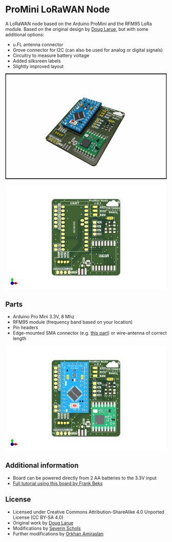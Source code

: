 # ProMini LoRaWAN Node
A LoRaWAN node based on the Arduino ProMini and the RFM95 LoRa module. Based on the original design by [Doug Larue](https://github.com/dlarue/KiCAD/tree/master/ProMini-LoRaWAN-node), but with some additional options:

* u.FL antenna connector
* Grove connector for I2C (can also be used for analog or digital signals)
* Circuitry to measure battery voltage
* Added silksreen labels
* Slightly improved layout

![3D rendered Board](./images/ProMini-Node-v01.jpg)

![3D rendered PCB](./images/pcb01.jpg)

## Parts
* Arduino Pro Mini 3.3V, 8 Mhz
* RFM95 module (frequency band based on your location)
* Pin headers
* Edge-mounted SMA connector (e.g. [this part](https://www.digikey.com/product-detail/en/rf-solutions/CON-SMA-EDGE-S/CON-SMA-EDGE-S-ND/5845767)) or wire-antenna of correct length

![3D rendered Board](./images/ProMini-Node-v01-f.jpg)

## Additional information
* Board can be powered directly from 2 AA batteries to the 3.3V input
* [Full tutorial using this board by Frank Beks](https://www.thethingsnetwork.org/labs/story/creating-a-ttn-node)

## License
* Licensed under Creative Commons Attribution-ShareAlike 4.0 Unported License (CC BY-SA 4.0)
* Original work by [Doug Larue](https://github.com/dlarue)
* Modifications by [Severin Schols](https://github.com/tiefpunkt)
* Further modifications by [Orkhan Amiraslan](https://github.com/azerimaker)
